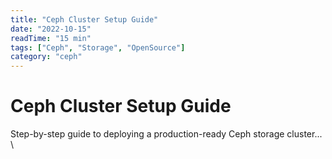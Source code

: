 ```yaml
---
title: "Ceph Cluster Setup Guide"
date: "2022-10-15"
readTime: "15 min"
tags: ["Ceph", "Storage", "OpenSource"]
category: "ceph"
---
```


# Ceph Cluster Setup Guide

Step-by-step guide to deploying a production-ready Ceph storage cluster...
\